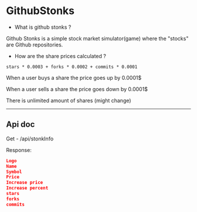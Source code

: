 # GithubStonks

-   What is github stonks ?

Github Stonks is a simple stock market simulator(game) where the "stocks" are Github repositories.

-   How are the share prices calculated ?

`stars * 0.0003 + forks * 0.0002 + commits * 0.0001`

When a user buys a share the price goes up by 0.0001$

When a user sells a share the price goes down by 0.0001$

There is unlimited amount of shares (might change)

---

## Api doc

Get - /api/stonkInfo

Response:

```json
Logo
Name
Symbol
Price
Increase price
Increase percent
stars
forks
commits
```
